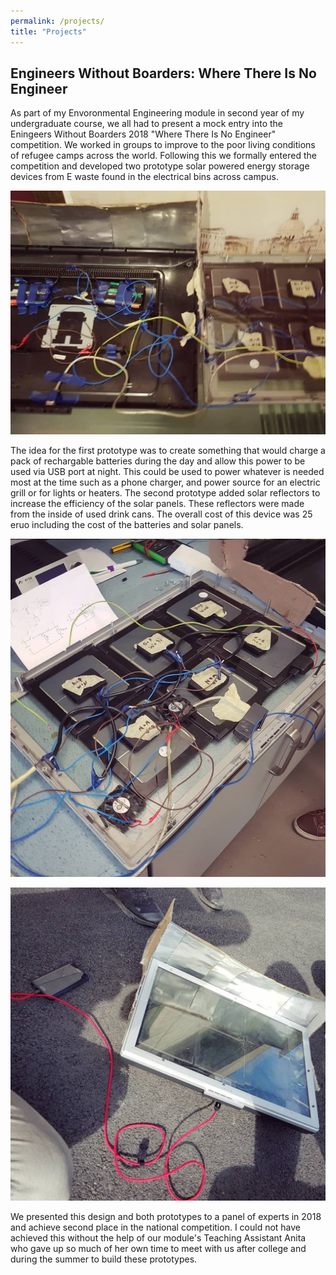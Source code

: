 ```yaml
---
permalink: /projects/
title: "Projects"
---
```


## Engineers Without Boarders: Where There Is No Engineer ## 
As part of my Envoronmental Engineering module in second year of my undergraduate course, we all had to present a mock entry into the Eningeers Without Boarders 2018  "Where There Is No Engineer" competition. We worked in groups to improve to the poor living conditions of refugee camps across the world. Following this we formally entered the competition and developed two prototype solar powered energy storage devices from E waste found in the electrical bins across campus. 

<p align="center">
  <img src="/assets/images/Prototype_pic1.PNG" width="700">
</p>


The idea for the first prototype was to create something that would charge a pack of rechargable batteries during the day and allow this power to be used via USB port at night. This could be used to power whatever is needed most at the time such as a phone charger, and power source for an electric grill or for lights or heaters. The second prototype added solar reflectors to increase the efficiency of the solar panels. These reflectors were made from the inside of used drink cans. The overall cost of this device was 25 eruo including the cost of the batteries and solar panels.

<p align="center">
  <img src="/assets/images/Prototype_pic2.PNG" width="700">
</p>

<p align="center">
  <img src="/assets/images/Prototype_pic3.PNG" width="700">
</p>


We presented this design and both prototypes to a panel of experts in 2018 and achieve second place in the national competition. I could not have achieved this without the help of our module's Teaching Assistant Anita who gave up so much of her own time to meet with us after college and during the summer to build these prototypes. 
